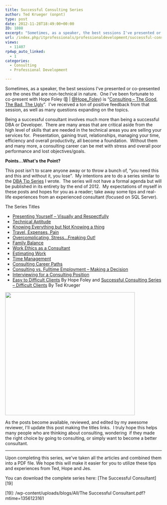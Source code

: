 ```yaml
---
title: Successful Consulting Series
author: Ted Krueger (onpnt)
type: post
date: 2012-11-28T18:49:00+00:00
ID: 1808
excerpt: "Sometimes, as a speaker, the best sessions I've presented or co-presented are the ones that are non-technical in nature.  One I've been fortunate to co-present with Hope Foley is “Consulting - The Good, The Bad, The Ugly”.  I've receiv&hellip;"
url: /index.php/itprofessionals/professionaldevelopment/successful-consulting-series/
views:
  - 11407
rp4wp_auto_linked:
  - 1
categories:
  - Consulting
  - Professional Development

---
```

Sometimes, as a speaker, the best sessions I've presented or co-presented are the ones that are non-technical in nature.  One I've been fortunate to co-present with Hope Foley ([B][1] | [@Hope_Foley][2]) is “[Consulting – The Good, The Bad, The Ugly][3]”.  I've received a ton of positive feedback from that session, as well as many questions expanding on the topics.

Being a successful consultant involves much more than being a successful DBA or Developer.  There are many areas that are critical aside from the high level of skills that are needed in the technical areas you are selling your services for.  Presentation, gaining trust, relationships, managing your time, efficiency and overall productivity, all become a foundation.  Without them and many more, a consulting career can be met with stress and overall poor performance and lost objectives/goals.

**Points...What's the Point?**

This post isn't to scare anyone away or to throw a bunch of, “you need this and this and without it, you lose”.  My intentions are to do a series similar to the [DBA Tip Series][4] I wrote.  The series will not have a formal agenda but will be published in its entirety by the end of 2012.  My expectations of myself in these posts and hopes for you as a reader; take away some tips and real-life experiences from an experienced consultant (focused on SQL Server).

The Series Titles

  * [Presenting Yourself – Visually and Respectfully][5]
  * [Technical Aptitude][6]
  * [Knowing Everything but Not Knowing a thing][7]
  * [Travel, Expenses, Pain][8]
  * [Overcomplicating, Stress...Freaking Out!][9]
  * [Family Balance][10]
  * [Work Ethics as a Consultant][11]
  * [Estimating Work][12]
  * [Time Management][13]
  * [Consulting Career Paths][14]
  * [Consulting vs. Fulltime Employment – Making a Decision][15]
  * [Interviewing for a Consulting Position][16]
  * [Easy to Difficult Clients][17] By Hope Foley and [Successful Consulting Series – Difficult Clients][18] By Ted Krueger

<div class="image_block">
  <a href="/wp-content/uploads/blogs/All/consulting.gif?mtime=1354129341"><img alt="" src="/wp-content/uploads/blogs/All/consulting.gif?mtime=1354129341" width="417" height="395" /></a>
</div>

As the posts become available, reviewed, and edited by my awesome reviewer, I'll update this post making the titles links.  I truly hope this helps many people who are thinking about consulting, wondering  if they made the right choice by going to consulting, or simply want to become a better consultant.

<hr size="1" />

Upon completing this series, we've taken all the articles and combined them into a PDF file. We hope this will make it easier for you to utilize these tips and experiences from Ted, Hope and Jes.

You can download the complete series here: [The Successful Consultant][19]

 [1]: http://www.hopefoley.com/
 [2]: http://twitter.com/hope_foley
 [3]: http://www.sqlsaturday.com/viewsession.aspx?sat=149&sessionid=10974
 [4]: /index.php/DataMgmt/DBAdmin/sql-server-database-administration-tip
 [5]: /index.php/ITProfessionals/ProfessionalDevelopment/presenting-yourself-visually-and-respectfully
 [6]: /index.php/ITProfessionals/ProfessionalDevelopment/successful-consulting-series-technical-aptitude
 [7]: /index.php/ITProfessionals/ProfessionalDevelopment/successful-consulting-series-knowing-everything
 [8]: /index.php/ITProfessionals/ProfessionalDevelopment/consulting-series-travel-expenses-pain
 [9]: /index.php/ITProfessionals/ProfessionalDevelopment/successful-consulting-series-overcomplicating-stress
 [10]: /index.php/ITProfessionals/ProfessionalDevelopment/successful-consulting-series-family-balance
 [11]: /index.php/ITProfessionals/ProfessionalDevelopment/successful-consulting-series-work-ethics
 [12]: /index.php/ITProfessionals/ProfessionalDevelopment/successful-consulting-series-estimating-work
 [13]: /index.php/ITProfessionals/ProfessionalDevelopment/successful-consulting-series-time-management
 [14]: /index.php/ITProfessionals/ProfessionalDevelopment/successful-consulting-series-career-paths
 [15]: /index.php/ITProfessionals/consulting/successful-consulting-series-consulting-vs
 [16]: /index.php/ITProfessionals/ProfessionalDevelopment/interviewing-for-a-consulting-position
 [17]: /index.php/ITProfessionals/ProfessionalDevelopment/successful-consulting-series-easy-to
 [18]: /index.php/ITProfessionals/ProfessionalDevelopment/successful-consulting-series-difficult-clients
 [19]: /wp-content/uploads/blogs/All/The Successful Consultant.pdf?mtime=1356123161